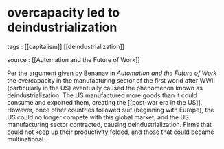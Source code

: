 # overcapacity led to deindustrialization

tags
: [[capitalism]] [[deindustrialization]]

source
: [[Automation and the Future of Work]]

Per the argument given by Benanav in _Automation and the Future of Work_ the overcapacity in the manufacturing sector of the first world after WWII (particularly in the US) eventually caused the phenomenon known as deindustrialization. The US manufactured more goods than it could consume and exported them, creating the [[post-war era in the US]]. However, once other countries followed suit (beginning with Europe), the US could no longer compete with this global market, and the US manufacturing sector contracted, causing deindustrialization. Firms that could not keep up their productivity folded, and those that could became multinational.

